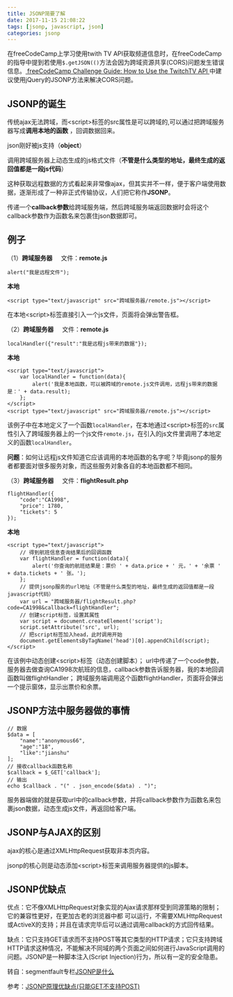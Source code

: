 ```yaml
---
title: JSONP简要了解
date: 2017-11-15 21:08:22
tags: [jsonp, javascript, json]
categories: jsonp
---
```

在freeCodeCamp上学习使用twith TV API获取频道信息时，在freeCodeCamp的指导中提到若使用`$.getJSON(()`方法会因为跨域资源共享(CORS)问题发生错误信息。[ freeCodeCamp Challenge Guide: How to Use the TwitchTV API ](https://forum.freecodecamp.org/t/freecodecamp-challenge-guide-how-to-use-the-twitchtv-api/19541)中建议使用jQuery的JSONP方法来解决CORS问题。
<!--more-->
## JSONP的诞生 ##
传统ajax无法跨域，而<script\>标签的src属性是可以跨域的,可以通过把跨域服务器写成**调用本地的函数** ，回调数据回来。

json刚好被js支持（**object**）

调用跨域服务器上动态生成的js格式文件（**不管是什么类型的地址，最终生成的返回值都是一段js代码**）

这种获取远程数据的方式看起来非常像ajax，但其实并不一样，便于客户端使用数据，逐渐形成了一种非正式传输协议，人们把它称作**JSONP**。

传递一个**callback参数**给跨域服务端，然后跨域服务端返回数据时会将这个callback参数作为函数名来包裹住json数据即可。

## 例子 ##
（1）**跨域服务器**&nbsp;&nbsp;&nbsp;&nbsp;&nbsp;文件：**remote.js**

	alert("我是远程文件");

**本地**

	<script type="text/javascript" src="跨域服务器/remote.js"></script>
在本地<script\>标签直接引入一个js文件，页面将会弹出警告框。

（2）**跨域服务器**&nbsp;&nbsp;&nbsp;&nbsp;&nbsp;文件：**remote.js**

	localHandler({"result":"我是远程js带来的数据"});

**本地**

	<script type="text/javascript"> 
	    var localHandler = function(data){
	        alert('我是本地函数，可以被跨域的remote.js文件调用，远程js带来的数据是：' + data.result); 
	    }; 
	</script> 
	<script type="text/javascript" src="跨域服务器/remote.js"></script>

该例子中在本地定义了一个函数`localHandler`，在本地通过<script\>标签的`src`属性引入了跨域服务器上的一个js文件`remote.js`，在引入的js文件里调用了本地定义的函数`localHandler`。

**问题**：如何让远程js文件知道它应该调用的本地函数的名字呢？毕竟jsonp的服务者都要面对很多服务对象，而这些服务对象各自的本地函数都不相同。

（3）**跨域服务器**&nbsp;&nbsp;&nbsp;&nbsp;&nbsp;文件：**flightResult.php**

	flightHandler({
	    "code":"CA1998",
	    "price": 1780,
	    "tickets": 5
	});
**本地**

	<script type="text/javascript"> 
	    // 得到航班信息查询结果后的回调函数 
	    var flightHandler = function(data){
	        alert('你查询的航班结果是：票价 ' + data.price + ' 元，' + '余票 ' + data.tickets + ' 张。');
	    }; 
	    // 提供jsonp服务的url地址（不管是什么类型的地址，最终生成的返回值都是一段javascript代码） 
	    var url = "跨域服务器/flightResult.php?code=CA1998&callback=flightHandler";
	    // 创建script标签，设置其属性 
	    var script = document.createElement('script'); 
	    script.setAttribute('src', url); 
	    // 把script标签加入head，此时调用开始 
	    document.getElementsByTagName('head')[0].appendChild(script); 
	</script>

在该例中动态创建<script\>标签（动态创建脚本）； url中传递了一个code参数，服务器去做查询CA1998次航班的信息，callback参数告诉服务器，我的本地回调函数叫做flightHandler； 跨域服务端调用这个函数flightHandler，页面将会弹出一个提示窗体，显示出票价和余票。

## JSONP方法中服务器做的事情 ##
	
	// 数据
	$data = [
	    "name":"anonymous66",
	    "age":"18",
	    "like":"jianshu"
	];
	// 接收callback函数名称
	$callback = $_GET['callback'];
	// 输出
	echo $callback . "(" . json_encode($data) . ")";
服务器端做的就是获取url中的callback参数，并将callback参数作为函数名来包裹json数据，动态生成js文件，再返回给客户端。

## JSONP与AJAX的区别 ##

ajax的核心是通过XMLHttpRequest获取非本页内容。

jsonp的核心则是动态添加<script\>标签来调用服务器提供的js脚本。
## JSONP优缺点 ##
优点：它不像XMLHttpRequest对象实现的Ajax请求那样受到同源策略的限制；它的兼容性更好，在更加古老的浏览器中都 可以运行，不需要XMLHttpRequest或ActiveX的支持；并且在请求完毕后可以通过调用callback的方式回传结果。

缺点：它只支持GET请求而不支持POST等其它类型的HTTP请求；它只支持跨域HTTP请求这种情况，不能解决不同域的两个页面之间如何进行JavaScript调用的问题。JSONP是一种脚本注入(Script Injection)行为，所以有一定的安全隐患。


转自：segmentfault专栏[JSONP是什么](https://segmentfault.com/a/1190000007935557)

参考：[JSONP原理优缺点(只能GET不支持POST) ](http://blog.csdn.net/z69183787/article/details/19191385)
